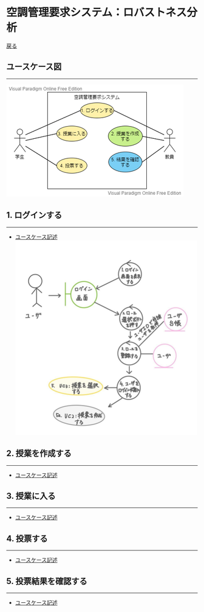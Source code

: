 # 空調管理要求システム：ロバストネス分析
[戻る](README.md)
## ユースケース図
---
![](../usecase/img/%E3%83%A6%E3%83%BC%E3%82%B9%E3%82%B1%E3%83%BC%E3%82%B9%E5%9B%B3.png)

## 1. ログインする
---
- [ユースケース記述](../usecase/Usecase01.md)
![](img/robustness01.jpg)
## 2. 授業を作成する
---
- [ユースケース記述](../usecase/Usecase2.md)
![]()
## 3. 授業に入る
---
- [ユースケース記述](img/robustness2.jpg)
![]()
## 4. 投票する
---
- [ユースケース記述]()
![]()
## 5. 投票結果を確認する
---
- [ユースケース記述]()
![]()
